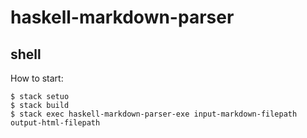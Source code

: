 # haskell-markdown-parser

## shell
How to start:

```shell
$ stack setuo
$ stack build
$ stack exec haskell-markdown-parser-exe input-markdown-filepath output-html-filepath
```
